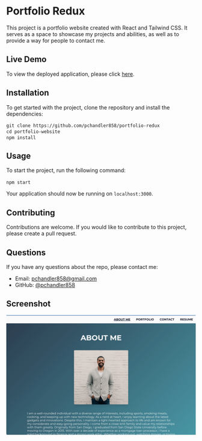 # Portfolio Redux

This project is a portfolio website created with React and Tailwind CSS. It serves as a space to showcase my projects and abilities, as well as to provide a way for people to contact me.

## Live Demo

To view the deployed application, please click [here](https://pchandler858.github.io/portfolio-redux/).

## Installation

To get started with the project, clone the repository and install the dependencies:

```
git clone https://github.com/pchandler858/portfolio-redux
cd portfolio-website
npm install
```

## Usage

To start the project, run the following command:

`npm start`

Your application should now be running on `localhost:3000`.

## Contributing

Contributions are welcome. If you would like to contribute to this project, please create a pull request.

## Questions

If you have any questions about the repo, please contact me:

- Email: [pchandler858@gmail.com](mailto:your.email@example.com)
- GitHub: [@pchandler858](https://github.com/pchandler858)

## Screenshot

![MyPortfolio](./src/assets/screenshot.png)
